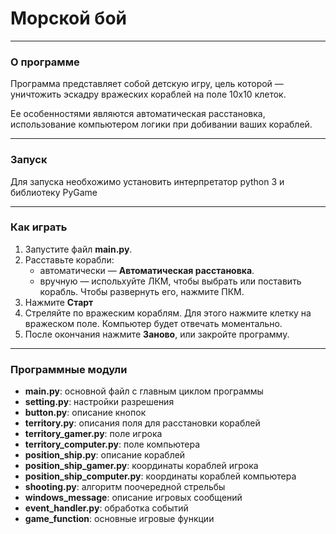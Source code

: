 # Морской бой
---
### О программе
Программа представляет собой детскую игру, цель которой — уничтожить эскадру вражеских кораблей на поле 10x10 клеток.

Ее особенностями являются автоматическая расстановка, использование компьютером логики при добивании ваших кораблей.
___
### Запуск

Для запуска необхожимо установить интерпретатор python 3 и библиотеку PyGame
___
### Как играть
1. Запустите файл **main\.py**.
2. Расставьте корабли:
    - автоматически — **Автоматическая расстановка**.
    - вручную — испольхуйте ЛКМ, чтобы выбрать или поставить корабль. Чтобы развернуть его, нажмите ПКМ.
3. Нажмите **Старт**
4. Стреляйте по вражеским кораблям. Для этого нажмите клетку на вражеском поле. Компьютер будет отвечать моментально.
5. После окончания нажмите **Заново**, или закройте программу.


___
### Программные модули
- **main\.py**: основной файл с главным циклом программы
- **setting\.py**: настройки разрешения 
- **button\.py**: описание кнопок
- **territory\.py**: описания поля для расстановки кораблей
- **territory_gamer.py**: поле игрока
- **territory_computer.py**: поле компьютера
- **position_ship.py**: описание кораблей
- **position_ship_gamer.py**: координаты кораблей игрока
- **position_ship_computer.py**: координаты кораблей компьютера
- **shooting\.py**: алгоритм поочередной стрельбы
- **windows_message**: описание игровых сообщений
- **event_handler.py**: обработка событий
- **game_function**: основные игровые функции






